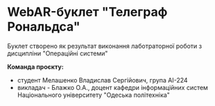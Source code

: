 # WebAR-буклет "Телеграф Рональдса"
Буклет створено як результат виконання лаботраторної роботи з дисциплiни
"Операцiйнi системи"

**Команда проєкту:**
- студент Мелашенко Владислав Сергiйович, група AI-224
- викладач - Блажко О.А., доцент кафедри iнформацiйних систем Нацiонального унiверситету "Одеська полiтехнiка"
